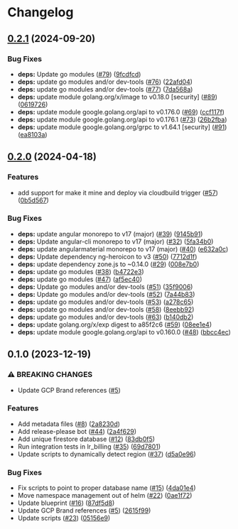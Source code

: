 # Changelog

## [0.2.1](https://github.com/GoogleCloudPlatform/terraform-cloud-deployment-gke/compare/v0.2.0...v0.2.1) (2024-09-20)


### Bug Fixes

* **deps:** Update go modules ([#79](https://github.com/GoogleCloudPlatform/terraform-cloud-deployment-gke/issues/79)) ([9fcdfcd](https://github.com/GoogleCloudPlatform/terraform-cloud-deployment-gke/commit/9fcdfcd92264fed082f8d61280037db8d48256dc))
* **deps:** update go modules and/or dev-tools ([#76](https://github.com/GoogleCloudPlatform/terraform-cloud-deployment-gke/issues/76)) ([22afd04](https://github.com/GoogleCloudPlatform/terraform-cloud-deployment-gke/commit/22afd04be695c11692ec6ec089715a8ced4420e6))
* **deps:** update go modules and/or dev-tools ([#77](https://github.com/GoogleCloudPlatform/terraform-cloud-deployment-gke/issues/77)) ([7da568a](https://github.com/GoogleCloudPlatform/terraform-cloud-deployment-gke/commit/7da568a6f492703571816ee5859c736dcfc4e347))
* **deps:** update module golang.org/x/image to v0.18.0 [security] ([#89](https://github.com/GoogleCloudPlatform/terraform-cloud-deployment-gke/issues/89)) ([0619726](https://github.com/GoogleCloudPlatform/terraform-cloud-deployment-gke/commit/0619726dcaa2ccb3a9607c17e790a67e19ca9d80))
* **deps:** update module google.golang.org/api to v0.176.0 ([#69](https://github.com/GoogleCloudPlatform/terraform-cloud-deployment-gke/issues/69)) ([ccf117f](https://github.com/GoogleCloudPlatform/terraform-cloud-deployment-gke/commit/ccf117f8b8cf83d0aac52a6cdba69c5cc5ebb704))
* **deps:** update module google.golang.org/api to v0.176.1 ([#73](https://github.com/GoogleCloudPlatform/terraform-cloud-deployment-gke/issues/73)) ([26b2fba](https://github.com/GoogleCloudPlatform/terraform-cloud-deployment-gke/commit/26b2fba1d028edb281626a4b5d0bc30c85682585))
* **deps:** update module google.golang.org/grpc to v1.64.1 [security] ([#91](https://github.com/GoogleCloudPlatform/terraform-cloud-deployment-gke/issues/91)) ([ea8103a](https://github.com/GoogleCloudPlatform/terraform-cloud-deployment-gke/commit/ea8103a0d1ddd169f24fa12c0e6250c4352cf9a6))

## [0.2.0](https://github.com/GoogleCloudPlatform/terraform-cloud-deployment-gke/compare/v0.1.0...v0.2.0) (2024-04-18)


### Features

* add support for make it mine and deploy via cloudbuild trigger ([#57](https://github.com/GoogleCloudPlatform/terraform-cloud-deployment-gke/issues/57)) ([0b5d567](https://github.com/GoogleCloudPlatform/terraform-cloud-deployment-gke/commit/0b5d5671b8c0d0ab73cdd8546bee060b69e0eada))


### Bug Fixes

* **deps:** update angular monorepo to v17 (major) ([#39](https://github.com/GoogleCloudPlatform/terraform-cloud-deployment-gke/issues/39)) ([9145b91](https://github.com/GoogleCloudPlatform/terraform-cloud-deployment-gke/commit/9145b91a1bf15a35d21aeb567ca630178ddf9422))
* **deps:** Update angular-cli monorepo to v17 (major) ([#32](https://github.com/GoogleCloudPlatform/terraform-cloud-deployment-gke/issues/32)) ([5fa34b0](https://github.com/GoogleCloudPlatform/terraform-cloud-deployment-gke/commit/5fa34b0e06b4e351baf478213f98d35b7bd71c9b))
* **deps:** update angularmaterial monorepo to v17 (major) ([#40](https://github.com/GoogleCloudPlatform/terraform-cloud-deployment-gke/issues/40)) ([e632a0c](https://github.com/GoogleCloudPlatform/terraform-cloud-deployment-gke/commit/e632a0c0fbb12de6b92d66772d95f04a6e935a9e))
* **deps:** Update dependency ng-heroicon to v3 ([#50](https://github.com/GoogleCloudPlatform/terraform-cloud-deployment-gke/issues/50)) ([7712d1f](https://github.com/GoogleCloudPlatform/terraform-cloud-deployment-gke/commit/7712d1f9e3e3faee27eb5ad6805a6d7ac4efc54b))
* **deps:** update dependency zone.js to ~0.14.0 ([#29](https://github.com/GoogleCloudPlatform/terraform-cloud-deployment-gke/issues/29)) ([008e7b0](https://github.com/GoogleCloudPlatform/terraform-cloud-deployment-gke/commit/008e7b032d162948ac3cbeb7cc9c0c85781c3d74))
* **deps:** update go modules ([#38](https://github.com/GoogleCloudPlatform/terraform-cloud-deployment-gke/issues/38)) ([b4722e3](https://github.com/GoogleCloudPlatform/terraform-cloud-deployment-gke/commit/b4722e3db25c425b29ec70aa2ab8a9743d9b8301))
* **deps:** update go modules ([#47](https://github.com/GoogleCloudPlatform/terraform-cloud-deployment-gke/issues/47)) ([af5ec40](https://github.com/GoogleCloudPlatform/terraform-cloud-deployment-gke/commit/af5ec40a7c6d207b47774e4859dccad06353e654))
* **deps:** Update go modules and/or dev-tools ([#51](https://github.com/GoogleCloudPlatform/terraform-cloud-deployment-gke/issues/51)) ([35f9006](https://github.com/GoogleCloudPlatform/terraform-cloud-deployment-gke/commit/35f900677f24a5987b665de254ebf00c44eac1c3))
* **deps:** Update go modules and/or dev-tools ([#52](https://github.com/GoogleCloudPlatform/terraform-cloud-deployment-gke/issues/52)) ([7a44b83](https://github.com/GoogleCloudPlatform/terraform-cloud-deployment-gke/commit/7a44b838a81187c1a52b5139320025ebd7c1e4ba))
* **deps:** update go modules and/or dev-tools ([#53](https://github.com/GoogleCloudPlatform/terraform-cloud-deployment-gke/issues/53)) ([a278c65](https://github.com/GoogleCloudPlatform/terraform-cloud-deployment-gke/commit/a278c65f58f336f403527ba8b8a2a6c8e19cf6aa))
* **deps:** update go modules and/or dev-tools ([#58](https://github.com/GoogleCloudPlatform/terraform-cloud-deployment-gke/issues/58)) ([8eebb92](https://github.com/GoogleCloudPlatform/terraform-cloud-deployment-gke/commit/8eebb929bc9c1ba5da712c9c749e00360333f93a))
* **deps:** update go modules and/or dev-tools ([#63](https://github.com/GoogleCloudPlatform/terraform-cloud-deployment-gke/issues/63)) ([b140db2](https://github.com/GoogleCloudPlatform/terraform-cloud-deployment-gke/commit/b140db20708c7e50eb1277494e8706727b9f2f24))
* **deps:** update golang.org/x/exp digest to a85f2c6 ([#59](https://github.com/GoogleCloudPlatform/terraform-cloud-deployment-gke/issues/59)) ([08ee1e4](https://github.com/GoogleCloudPlatform/terraform-cloud-deployment-gke/commit/08ee1e47e0d2fa1b1e72b701530e91e3d509402a))
* **deps:** update module google.golang.org/api to v0.160.0 ([#48](https://github.com/GoogleCloudPlatform/terraform-cloud-deployment-gke/issues/48)) ([bbcc4ec](https://github.com/GoogleCloudPlatform/terraform-cloud-deployment-gke/commit/bbcc4ec12083e231d678d34e6a4df165e0a08781))

## 0.1.0 (2023-12-19)


### ⚠ BREAKING CHANGES

* Update GCP Brand references ([#5](https://github.com/GoogleCloudPlatform/terraform-cloud-deployment-gke/issues/5))

### Features

* Add metadata files ([#8](https://github.com/GoogleCloudPlatform/terraform-cloud-deployment-gke/issues/8)) ([2a8230d](https://github.com/GoogleCloudPlatform/terraform-cloud-deployment-gke/commit/2a8230dd7cab0eec004e2a27b86e0dc04e540cbf))
* Add release-please bot ([#44](https://github.com/GoogleCloudPlatform/terraform-cloud-deployment-gke/issues/44)) ([2a4f629](https://github.com/GoogleCloudPlatform/terraform-cloud-deployment-gke/commit/2a4f6291eb1b22e1adb39f349b013ae42c29755b))
* Add unique firestore database ([#12](https://github.com/GoogleCloudPlatform/terraform-cloud-deployment-gke/issues/12)) ([83db0f5](https://github.com/GoogleCloudPlatform/terraform-cloud-deployment-gke/commit/83db0f5a5ef6b68910fad110e786ecd79d976f1e))
* Run integration tests in lr_billing ([#35](https://github.com/GoogleCloudPlatform/terraform-cloud-deployment-gke/issues/35)) ([69d7801](https://github.com/GoogleCloudPlatform/terraform-cloud-deployment-gke/commit/69d7801fd2f6128b78a4ad3a2ffa78d5ef4effec))
* Update scripts to dynamically detect region ([#37](https://github.com/GoogleCloudPlatform/terraform-cloud-deployment-gke/issues/37)) ([d5a0e96](https://github.com/GoogleCloudPlatform/terraform-cloud-deployment-gke/commit/d5a0e96c4bfe70b48db8d14c48858aaaba694763))


### Bug Fixes

* Fix scripts to point to proper database name ([#15](https://github.com/GoogleCloudPlatform/terraform-cloud-deployment-gke/issues/15)) ([4da01e4](https://github.com/GoogleCloudPlatform/terraform-cloud-deployment-gke/commit/4da01e43145a979cffeed3704c7016a0edef447a))
* Move namespace management out of helm ([#22](https://github.com/GoogleCloudPlatform/terraform-cloud-deployment-gke/issues/22)) ([0ae1f72](https://github.com/GoogleCloudPlatform/terraform-cloud-deployment-gke/commit/0ae1f72943bcd34b0e868207e852674354d4e6da))
* Update blueprint ([#16](https://github.com/GoogleCloudPlatform/terraform-cloud-deployment-gke/issues/16)) ([87df5d8](https://github.com/GoogleCloudPlatform/terraform-cloud-deployment-gke/commit/87df5d85b12b46e5df16606adcaf1f9fd69d8b17))
* Update GCP Brand references ([#5](https://github.com/GoogleCloudPlatform/terraform-cloud-deployment-gke/issues/5)) ([2615f99](https://github.com/GoogleCloudPlatform/terraform-cloud-deployment-gke/commit/2615f993d3b2ee6d29589d966f6daaf2371c330b))
* Update scripts ([#23](https://github.com/GoogleCloudPlatform/terraform-cloud-deployment-gke/issues/23)) ([05156e9](https://github.com/GoogleCloudPlatform/terraform-cloud-deployment-gke/commit/05156e9a796aa6ef9a20abec67d3b26814221d9a))
